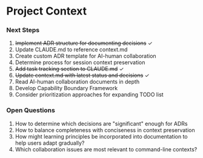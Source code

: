 # Project Context

### Next Steps

1. ~~Implement ADR structure for documenting decisions~~ ✓
2. Update CLAUDE.md to reference context.md
3. Create custom ADR template for AI-human collaboration
4. Determine process for session context preservation
5. ~~Add task tracking section to CLAUDE.md~~ ✓
6. ~~Update context.md with latest status and decisions~~ ✓
7. Read AI-human collaboration documents in depth
8. Develop Capability Boundary Framework
9. Consider prioritization approaches for expanding TODO list

### Open Questions

1. How to determine which decisions are "significant" enough for ADRs
2. How to balance completeness with conciseness in context preservation
3. How might learning principles be incorporated into documentation to help users adapt gradually?
4. Which collaboration issues are most relevant to command-line contexts?

